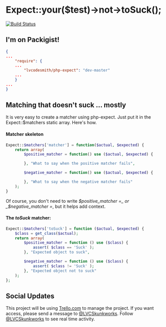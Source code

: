 # Expect::your($test)->not->toSuck();

[![Build Status](https://travis-ci.org/wscoble/php-expect.svg?branch=master)](https://travis-ci.org/wscoble/php-expect)

## I'm on Packigist!

```json
{
...
    "require": {
    ...
        "lvcodesmith/php-expect": "dev-master"
    ...
    }
...
}
```

## Matching that doesn't suck ... mostly

It is very easy to create a matcher using php-expect. Just put it in the Expect::$matchers static array. Here's how.

#### Matcher skeleton
```php
Expect::$matchers['matcher'] = function($actual, $expected) {
    return array(
        $positive_matcher = function() use ($actual, $expected) {

        }, "What to say when the positive matcher fails",

        $negative_matcher = function() use ($actual, $expected) {

        }, "What to say when the negative matcher fails"
    );
}
```

Of course, you don't need to write _$positive_matcher =_ or _$negative_matcher =_, but it helps add context.

#### The _toSuck_ matcher:
```php
Expect::$matchers['toSuck'] = function ($actual, $expected) {
    $class = get_class($actual);
    return array(
        $positive_matcher = function () use ($class) {
            assert( $class == 'Suck' );
        }, "Expected object to suck",

        $negative_matcher = function () use ($class) {
            assert( $class != 'Suck' );
        }, "Expected object not to suck"
    );
};
```

## Social Updates
This project will be using [Trello.com](https://trello.com) to manage the project.
If you want access, please send a message to [@LVCSkunkworks](https://twitter.com/lvcskunkworks).
Follow [@LVCSkunkworks](https://twitter.com/lvcskunkworks) to see real time activity.

